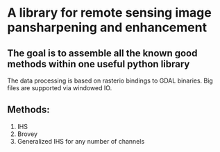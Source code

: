 # A library for remote sensing image pansharpening and enhancement

## The goal is to assemble all the known good methods within one useful python library
The data processing is based on rasterio bindings to GDAL binaries.
Big files are supported via windowed IO.

## Methods:
1. IHS
2. Brovey
3. Generalized IHS for any number of channels
